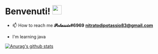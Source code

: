 
# Benvenuti! <img src="https://raw.githubusercontent.com/MartinHeinz/MartinHeinz/master/wave.gif" width="30px">


- 📫 How to reach me **𝓟𝓸𝓽𝓪𝓼𝓼𝓲𝓸#6969**       **nitratodipotassio83@gmail.com**


- I'm learning java

[![Anurag's github stats](https://github-readme-stats.vercel.app/api?username=PotassioK)](https://github.com/anuraghazra/github-readme-stats)
